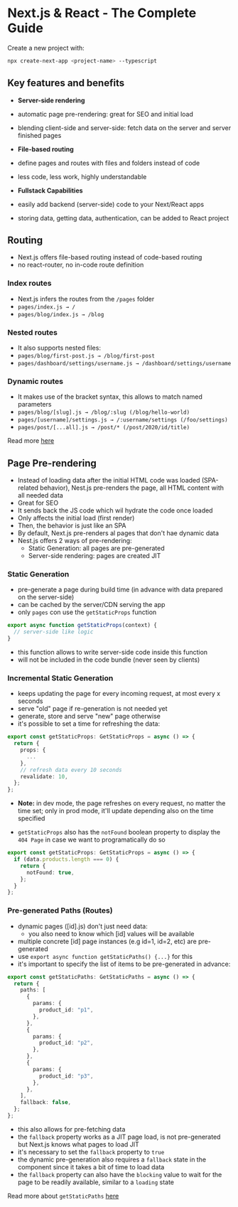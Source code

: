 # Next.js & React - The Complete Guide

Create a new project with:

```bash
npx create-next-app <project-name> --typescript
```

## Key features and benefits

- **Server-side rendering**
- automatic page pre-rendering: great for SEO and initial load
- blending client-side and server-side: fetch data on the server and server finished pages

- **File-based routing**
- define pages and routes with files and folders instead of code
- less code, less work, highly understandable

- **Fullstack Capabilities**
- easily add backend (server-side) code to your Next/React apps
- storing data, getting data, authentication, can be added to React project

## Routing

- Next.js offers file-based routing instead of code-based routing
- no react-router, no in-code route definition

### Index routes

- Next.js infers the routes from the `/pages` folder
- `pages/index.js → /`
- `pages/blog/index.js → /blog`

### Nested routes

- It also supports nested files:
- `pages/blog/first-post.js → /blog/first-post`
- `pages/dashboard/settings/username.js → /dashboard/settings/username`

### Dynamic routes

- It makes use of the bracket syntax, this allows to match named parameters
- `pages/blog/[slug].js → /blog/:slug (/blog/hello-world)`
- `pages/[username]/settings.js → /:username/settings (/foo/settings)`
- `pages/post/[...all].js → /post/* (/post/2020/id/title)`

Read more [here](https://nextjs.org/docs/routing/introduction)

## Page Pre-rendering

- Instead of loading data after the initial HTML code was loaded (SPA-related behavior), Nest.js pre-renders the page, all HTML content with all needed data
- Great for SEO
- It sends back the JS code which wil hydrate the code once loaded
- Only affects the initial load (first render)
- Then, the behavior is just like an SPA
- By default, Next.js pre-renders al pages that don't hae dynamic data
- Nest.js offers 2 ways of pre-rendering:
  - Static Generation: all pages are pre-generated
  - Server-side rendering: pages are created JIT

### Static Generation

- pre-generate a page during build time (in advance with data prepared on the server-side)
- can be cached by the server/CDN serving the app
- only `pages` con use the `getStaticProps` function

```javascript
export async function getStaticProps(context) {
  // server-side like logic
}
```

- this function allows to write server-side code inside this function
- will not be included in the code bundle (never seen by clients)

### Incremental Static Generation

- keeps updating the page for every incoming request, at most every x seconds
- serve "old" page if re-generation is not needed yet
- generate, store and serve "new" page otherwise
- it's possible to set a time for refreshing the data:

```typescript
export const getStaticProps: GetStaticProps = async () => {
  return {
    props: {
      ...
    },
    // refresh data every 10 seconds
    revalidate: 10,
  };
};
```

- **Note:** in dev mode, the page refreshes on every request, no matter the time set; only in prod mode, it'll update depending also on the time specified

- `getStaticProps` also has the `notFound` boolean property to display the `404 Page` in case we want to programatically do so

```typescript
export const getStaticProps: GetStaticProps = async () => {
  if (data.products.length === 0) {
    return {
      notFound: true,
    };
  }
};
```

### Pre-generated Paths (Routes)

- dynamic pages ([id].js) don't just need data:
  - you also need to know which [id] values will be available
- multiple concrete [id] page instances (e.g id=1, id=2, etc) are pre-generated
- use `export async function getStaticPaths() {...}` for this
- it's important to specify the list of items to be pre-generated in advance:

```typescript
export const getStaticPaths: GetStaticPaths = async () => {
  return {
    paths: [
      {
        params: {
          product_id: "p1",
        },
      },
      {
        params: {
          product_id: "p2",
        },
      },
      {
        params: {
          product_id: "p3",
        },
      },
    ],
    fallback: false,
  };
};
```

- this also allows for pre-fetching data
- the `fallback` property works as a JIT page load, is not pre-generated but Next.js knows what pages to load JIT
- it's necessary to set the `fallback` property to `true`
- the dynamic pre-generation also requires a `fallback` state in the component since it takes a bit of time to load data
- the `fallback` property can also have the `blocking` value to wait for the page to be readily available, similar to a `loading` state

Read more about `getStaticPaths` [here](https://nextjs.org/docs/api-reference/data-fetching/get-static-paths)
